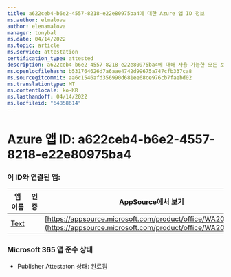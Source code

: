 ```yaml
---
title: a622ceb4-b6e2-4557-8218-e22e80975ba4에 대한 Azure 앱 ID 정보
ms.author: elmalova
author: elenamalova
manager: tonybal
ms.date: 04/14/2022
ms.topic: article
ms.service: attestation
certification_type: attested
description: a622ceb4-b6e2-4557-8218-e22e80975ba4에 대해 사용 가능한 모든 보안 및 규정 준수 정보입니다.
ms.openlocfilehash: b531764626d7a6aae4742d99675a747cfb337ca8
ms.sourcegitcommit: aa6c1546afd356990d681ee68ce976cb7faebd02
ms.translationtype: MT
ms.contentlocale: ko-KR
ms.lasthandoff: 04/14/2022
ms.locfileid: "64858614"
---
```

# <a name="azure-app-id-a622ceb4-b6e2-4557-8218-e22e80975ba4"></a>Azure 앱 ID: a622ceb4-b6e2-4557-8218-e22e80975ba4


### <a name="apps-associated-with-this-id"></a>이 ID와 연결된 앱:
| **앱 이름** | **인증** | **AppSource에서 보기** |
|--------------|---------------|-----------------------|
| [Text](../forward/WA200000383.md) |  | [https://appsource.microsoft.com/product/office/WA200000383](https://appsource.microsoft.com/product/office/WA200000383) |

### <a name="microsoft-365-app-compliance-status"></a>Microsoft 365 앱 준수 상태
- Publisher Attestaton 상태: 완료됨
